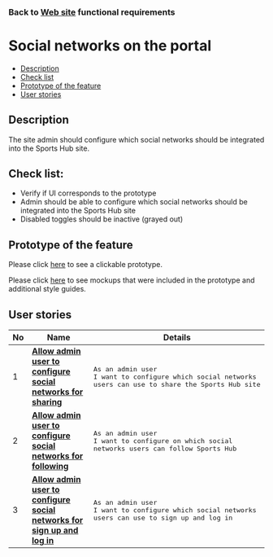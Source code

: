 ### Back to [Web site](../../#web-site) functional requirements

# Social networks on the portal

- [Description](#description)
- [Check list](#check-list)
- [Prototype of the feature](#prototype-of-the-feature)
- [User stories](#user-stories)

## Description

The site admin should configure which social networks should be integrated into the Sports Hub site.

## Check list:

  - Verify if UI corresponds to the prototype
  - Admin should be able to configure which social networks should be integrated into the Sports Hub site
  - Disabled toggles should be inactive (grayed out)

## Prototype of the feature

Please click [here](https://www.figma.com/proto/lVmiGA96ZPah8B8cADNZrb/Social-Networks?node-id=7214%3A523&viewport=278%2C5%2C0.10142996907234192&scaling=min-zoom) to see a clickable prototype.

Please click [here](https://www.figma.com/file/lVmiGA96ZPah8B8cADNZrb/Social-Networks?node-id=0%3A36) to see mockups that were included in the prototype and additional style guides.

## User stories

No           |      Name     |   Details
------------ | ------------- | -------------
1 |[**Allow admin user to configure social networks for sharing**](/sports_hub_portal/desktop_application_features/social_networks/user_stories/configure_socital_networks_to_share)|<pre>As an admin user<br>I want to configure which social networks users can use to share the Sports Hub site</pre>
2 |[**Allow admin user to configure social networks for following**](/sports_hub_portal/desktop_application_features/social_networks/user_stories/configure_social_networks_to_follow)|<pre>As an admin user<br>I want to configure on which social networks users can follow Sports Hub</pre>
3 |[**Allow admin user to configure social networks for sign up and log in**](/sports_hub_portal/desktop_application_features/social_networks/user_stories/configure_social_networks_to_login_signup)|<pre>As an admin user<br>I want to configure which social networks users can use to sign up and log in</pre>
